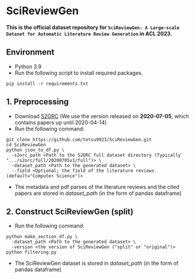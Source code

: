 # SciReviewGen
**This is the official dataset repository for `SciReviewGen: A Large-scale Dataset for Automatic Literature Review Generation` in ACL 2023.**

## Environment

- Python 3.9
- Run the following script to install required packages.
```
pip install -r requirements.txt
```

## 1. Preprocessing
- Download [S2ORC](https://github.com/allenai/s2orc) (We use the version released on **2020-07-05**, which contains papers up until 2020-04-14)
- Run the following command:
```
git clone https://github.com/tetsu9923/SciReviewGen.git
cd SciReviewGen
python json_to_df.py \
  -s2orc_path <Path to the S2ORC full dataset directory (Typically ".../s2orc/full/20200705v1/full")> \
  -dataset_path <Path to the generated dataset> \
  --field <Optional; the field of the literature reviews (default="Computer Science")>
```
- The metadata and pdf parses of the literature reviews and the cited papers are stored in *dataset_path* (in the form of pandas dataframe)

## 2. Construct SciReviewGen (split)
- Run the following command:
```
python make_section_df.py \
  -dataset_path <Path to the generated dataset> \
  -version <the version of SciReviewGen ("split" or "original")>
python filtering.py
```
- The SciReviewGen dataset is stored in *dataset_path* (in the form of pandas dataframe)

